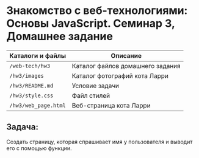 # Знакомство с веб-технологиями: Основы JavaScript. Семинар 3, Домашнее задание

Каталоги и файлы     | Описание
---------------------|--------------------------------------
`/web-tech/hw3`      | Каталог файлов домашнего задания
`/hw3/images`	     | Каталог фотографий кота Ларри
`/hw3/README.md`     | Условие задачи
`/hw3/style.css`     | Файл стилей
`/hw3/web_page.html` | Веб-страница кота Ларри


## Задача:

Создать страницу, которая спрашивает имя у пользователя и выводит его с помощью функции.
